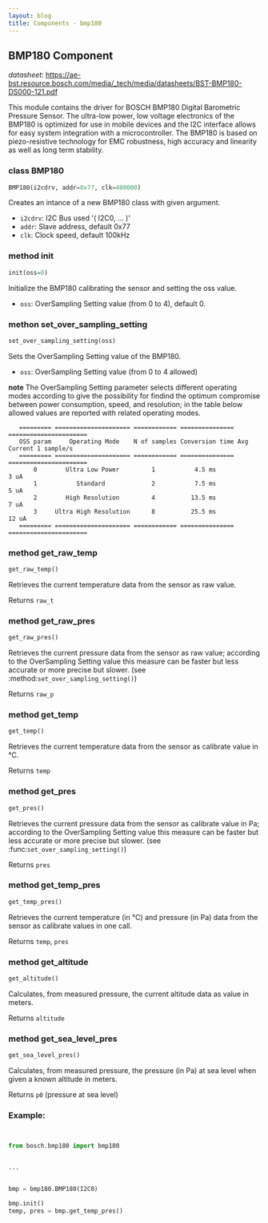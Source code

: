```yaml
---
layout: blog
title: Components - bmp180
---
```

## BMP180 Component

_datasheet_: <https://ae-bst.resource.bosch.com/media/_tech/media/datasheets/BST-BMP180-DS000-121.pdf>

This module contains the driver for BOSCH BMP180 Digital Barometric Pressure Sensor. The ultra-low power, low voltage electronics of the BMP180 is optimized for use in mobile devices and the I2C interface allows for easy
system integration with a microcontroller. The BMP180 is based on piezo-resistive technology for EMC robustness, high accuracy and linearity as
well as long term stability.

### class BMP180
```python
BMP180(i2cdrv, addr=0x77, clk=400000)
```
Creates an intance of a new BMP180 class with given argument.

* `i2cdrv`: I2C Bus used '( I2C0, ... )'
* `addr`: Slave address, default 0x77
* `clk`: Clock speed, default 100kHz

### method init
```python
init(oss=0)
```

Initialize the BMP180 calibrating the sensor and setting the oss value.

* `oss`: OverSampling Setting value (from 0 to 4), default 0.


### methon set_over_sampling_setting
```python
set_over_sampling_setting(oss)
```


Sets the OverSampling Setting value of the BMP180.

* `oss`: OverSampling Setting value (from 0 to 4 allowed)

 **note** The OverSampling Setting parameter selects different operating modes according to give the possibility for findind the optimum compromise between power consumption, speed, and resolution; in the table below allowed values are reported with related operating modes.

       ========= ===================== ============ =============== ======================
       OSS param     Operating Mode    N of samples Conversion time Avg Current 1 sample/s
       ========= ===================== ============ =============== ======================
           0        Ultra Low Power         1           4.5 ms                3 uA
           1           Standard             2           7.5 ms                5 uA
           2        High Resolution         4          13.5 ms                7 uA
           3     Ultra High Resolution      8          25.5 ms               12 uA
       ========= ===================== ============ =============== ======================
  

### method get_raw_temp
```python
get_raw_temp()
```
Retrieves the current temperature data from the sensor as raw value.

Returns `raw_t`

### method get_raw_pres
```python
get_raw_pres()
```
Retrieves the current pressure data from the sensor as raw value; according to the OverSampling Setting value this measure can be faster but less accurate or more precise but slower. (see :method:`set_over_sampling_setting()`)

Returns `raw_p`

### method get_temp
```python
get_temp()
```
Retrieves the current temperature data from the sensor as calibrate value in °C.

Returns `temp`

### method get_pres
```python
get_pres()
```
Retrieves the current pressure data from the sensor as calibrate value in Pa; according to the OverSampling Setting value this measure can be faster but less accurate or more precise but slower. (see :func:`set_over_sampling_setting()`)

Returns `pres`

### method get_temp_pres
```python
get_temp_pres()
```
Retrieves the current temperature (in °C) and pressure (in Pa) data from the sensor as calibrate values in one call.

Returns `temp`, `pres`

### method get_altitude
```python
get_altitude()
```
Calculates, from measured pressure, the current altitude data as value in meters.

Returns `altitude`

### method get_sea_level_pres
```python
get_sea_level_pres()
```
Calculates, from measured pressure, the pressure (in Pa) at sea level when given a known altitude in meters.

Returns `p0` (pressure at sea level)




### Example:
```python


from bosch.bmp180 import bmp180


...


bmp = bmp180.BMP180(I2C0)
bmp.init()
temp, pres = bmp.get_temp_pres()
```